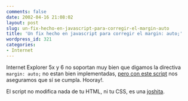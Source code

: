 ```yaml
---
comments: false
date: 2002-04-16 21:08:02
layout: post
slug: un-fix-hecho-en-javascript-para-corregir-el-margin-auto
title: 'Un fix hecho en javascript para corregir el margin: auto;'
wordpress_id: 321
categories:
- Internet
---
```


Internet Explorer 5x y 6 no soportan muy bien que digamos la directiva `margin: auto;` no estan bien implementadas, [pero con este script](http://www.stilleye.com/scripts/marginfix/) nos aseguramos que sí se cumpla. Hooray!.  

  

El script no modifica nada de tu HTML, ni tu CSS, es una [joshita](http://www.diccionario.com/cgi-bin/dgle.php?query=Alhaja).




 
